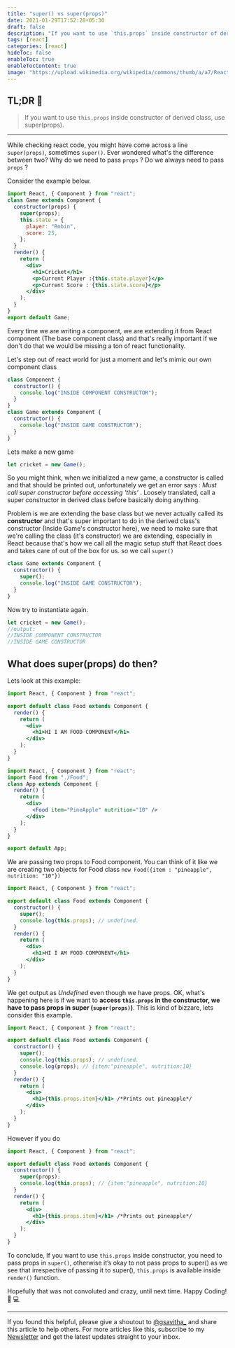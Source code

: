 ```yaml
---
title: "super() vs super(props)"
date: 2021-01-29T17:52:28+05:30
draft: false
description: "If you want to use `this.props` inside constructor of derived class, use super(props)...."
tags: [react]
categories: [react]
hideToc: false
enableToc: true
enableTocContent: true
image: "https://upload.wikimedia.org/wikipedia/commons/thumb/a/a7/React-icon.svg/1200px-React-icon.svg.png"
---
```


<!--  Start Typing... -->

## TL;DR :rocket:

> If you want to use `this.props` inside constructor of derived class, use super(props).

---

While checking react code, you might have come across a line `super(props)`, sometimes `super()`. Ever wondered what's the difference between two?
Why do we need to pass `props` ? Do we always need to pass `props` ?

Consider the example below.

```jsx {hl_lines=[2]}
import React, { Component } from "react";
class Game extends Component {
  constructor(props) {
    super(props);
    this.state = {
      player: "Robin",
      score: 25,
    };
  }
  render() {
    return (
      <div>
        <h1>Cricket</h1>
        <p>Current Player :{this.state.player}</p>
        <p>Current Score : {this.state.score}</p>
      </div>
    );
  }
}
export default Game;
```

Every time we are writing a component, we are extending it from React component (The base component class) and that's really important if we don't do that we would be missing a ton of react functionality.

Let's step out of react world for just a moment and let's mimic our own component class

```js
class Component {
  constructor() {
    console.log("INSIDE COMPONENT CONSTRUCTOR");
  }
}
class Game extends Component {
  constructor() {
    console.log("INSIDE GAME CONSTRUCTOR");
  }
}
```

Lets make a new game

```js
let cricket = new Game();
```

So you might think, when we initialized a new game, a constructor is called and that should be printed out, unfortunately we get an error
says : _Must call super constructor before accessing 'this'_ . Loosely translated, call a super constructor in derived class before basically doing anything.

Problem is we are extending the base class but we never actually called its **constructor** and that's super important to do in the derived class's constructor (Inside Game's constructor here), we need to make sure that we're calling the class (it's constructor) we are extending, especially in React because that's how we call all the magic setup stuff that React does and takes care of out of the box for us. so we call `super()`

```js {hl_lines=[3]}
class Game extends Component {
  constructor() {
    super();
    console.log("INSIDE GAME CONSTRUCTOR");
  }
}
```

Now try to instantiate again.

```js
let cricket = new Game();
//output:
//INSIDE COMPONENT CONSTRUCTOR
//INSIDE GAME CONSTRUCTOR
```

## What does super(props) do then?

Lets look at this example:

```jsx
import React, { Component } from "react";

export default class Food extends Component {
  render() {
    return (
      <div>
        <h1>HI I AM FOOD COMPONENT</h1>
      </div>
    );
  }
}
```

```jsx
import React, { Component } from "react";
import Food from "./Food";
class App extends Component {
  render() {
    return (
      <div>
        <Food item="PineApple" nutrition="10" />
      </div>
    );
  }
}

export default App;
```

We are passing two props to Food component. You can think of it like we are creating two objects for Food class `new Food({item : "pineapple", nutrition: "10"})`

```jsx {hl_lines=[6]}
import React, { Component } from "react";

export default class Food extends Component {
  constructor() {
    super();
    console.log(this.props); // undefined.
  }
  render() {
    return (
      <div>
        <h1>HI I AM FOOD COMPONENT</h1>
      </div>
    );
  }
}
```

We get output as _Undefined_ even though we have props. OK, what's happening here is if we want to **access `this.props` in the constructor, we have to pass props in super (`super(props)`)**. This is kind of bizzare, lets consider this example.

```jsx {hl_lines=[6,11]}
import React, { Component } from "react";

export default class Food extends Component {
  constructor() {
    super();
    console.log(this.props); // undefined.
    console.log(props); // {item:"pineapple", nutrition:10}
  }
  render() {
    return (
      <div>
        <h1>{this.props.item}</h1> /*Prints out pineapple*/
      </div>
    );
  }
}
```

However if you do

```jsx {hl_lines=[5]}
import React, { Component } from "react";

export default class Food extends Component {
  constructor() {
    super(props);
    console.log(this.props); // {item:"pineapple", nutrition:10}
  }
  render() {
    return (
      <div>
        <h1>{this.props.item}</h1> /*Prints out pineapple*/
      </div>
    );
  }
}
```

To conclude, If you want to use `this.props` inside constructor, you need to pass props in `super()`, otherwise it’s okay to not pass props to super() as we see that irrespective of passing it to super(), `this.props` is available inside `render()` function.

Hopefully that was not convoluted and crazy, until next time. Happy Coding! :tada: :computer:

---

If you found this helpful, please give a shoutout to [@gsavitha_](https://twitter.com/gsavitha_) and share this article to help others. For more articles like this, subscribe to my [Newsletter](https://www.getrevue.co/profile/gsavitha) and get the latest updates straight to your inbox.
